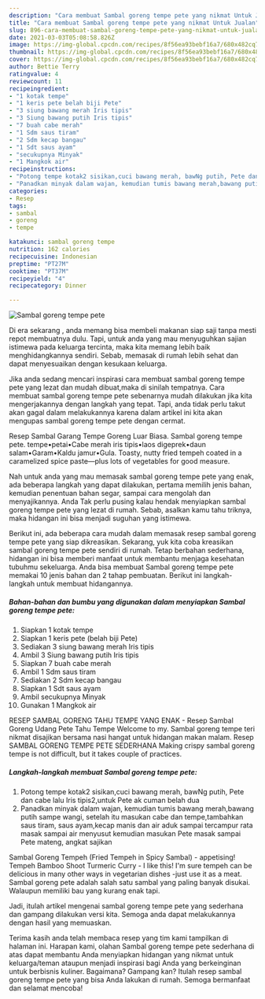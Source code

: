 ```yaml
---
description: "Cara membuat Sambal goreng tempe pete yang nikmat Untuk Jualan"
title: "Cara membuat Sambal goreng tempe pete yang nikmat Untuk Jualan"
slug: 896-cara-membuat-sambal-goreng-tempe-pete-yang-nikmat-untuk-jualan
date: 2021-03-03T05:08:58.826Z
image: https://img-global.cpcdn.com/recipes/8f56ea93bebf16a7/680x482cq70/sambal-goreng-tempe-pete-foto-resep-utama.jpg
thumbnail: https://img-global.cpcdn.com/recipes/8f56ea93bebf16a7/680x482cq70/sambal-goreng-tempe-pete-foto-resep-utama.jpg
cover: https://img-global.cpcdn.com/recipes/8f56ea93bebf16a7/680x482cq70/sambal-goreng-tempe-pete-foto-resep-utama.jpg
author: Bettie Terry
ratingvalue: 4
reviewcount: 11
recipeingredient:
- "1 kotak tempe"
- "1 keris pete belah biji Pete"
- "3 siung bawang merah Iris tipis"
- "3 Siung bawang putih Iris tipis"
- "7 buah cabe merah"
- "1 Sdm saus tiram"
- "2 Sdm kecap bangau"
- "1 Sdt saus ayam"
- "secukupnya Minyak"
- "1 Mangkok air"
recipeinstructions:
- "Potong tempe kotak2 sisikan,cuci bawang merah, bawNg putih, Pete dan cabe lalu Iris tipis2,untuk Pete ak cuman belah dua"
- "Panadkan minyak dalam wajan, kemudian tumis bawang merah,bawang putih sampe wangi, setelah itu masukan cabe dan tempe,tambahkan saus tiram, saus ayam,kecap manis dan air aduk sampai tercampur rata masak sampai air menyusut kemudian masukan Pete masak sampai Pete mateng, angkat sajikan"
categories:
- Resep
tags:
- sambal
- goreng
- tempe

katakunci: sambal goreng tempe 
nutrition: 162 calories
recipecuisine: Indonesian
preptime: "PT27M"
cooktime: "PT37M"
recipeyield: "4"
recipecategory: Dinner

---
```



![Sambal goreng tempe pete](https://img-global.cpcdn.com/recipes/8f56ea93bebf16a7/680x482cq70/sambal-goreng-tempe-pete-foto-resep-utama.jpg)

Di era  sekarang , anda memang bisa membeli makanan siap saji tanpa mesti repot membuatnya dulu. Tapi, untuk anda yang mau menyuguhkan sajian istimewa pada keluarga tercinta, maka kita memang lebih baik menghidangkannya sendiri. Sebab, memasak di rumah lebih sehat dan dapat menyesuaikan dengan kesukaan keluarga.

Jika anda sedang mencari inspirasi cara membuat sambal goreng tempe pete yang lezat dan mudah dibuat,maka di sinilah tempatnya. Cara membuat sambal goreng tempe pete  sebenarnya mudah dilakukan jika kita mengerjakannya dengan langkah yang tepat. Tapi, anda tidak perlu takut akan gagal dalam melakukannya 
karena dalam artikel ini kita akan mengupas sambal goreng tempe pete dengan cermat.  

Resep Sambal Garang Tempe Goreng Luar Biasa. Sambal goreng tempe pete. tempe•petai•Cabe merah iris tipis•laos digeprek•daun salam•Garam•Kaldu jamur•Gula. Toasty, nutty fried tempeh coated in a caramelized spice paste—plus lots of vegetables for good measure.

Nah untuk anda yang mau memasak sambal goreng tempe pete yang enak, ada beberapa langkah yang dapat dilakukan, pertama memilih jenis bahan, kemudian penentuan bahan segar, sampai cara mengolah dan menyajikannya. Anda Tak perlu pusing kalau hendak menyiapkan sambal goreng tempe pete yang lezat di rumah. Sebab, asalkan kamu  tahu triknya, maka hidangan ini bisa menjadi suguhan yang istimewa.

Berikut ini, ada beberapa cara mudah dalam memasak resep sambal goreng tempe pete yang siap dikreasikan. Sekarang, yuk kita coba kreasikan sambal goreng tempe pete sendiri di rumah. Tetap berbahan sederhana, hidangan ini bisa memberi manfaat untuk membantu menjaga kesehatan tubuhmu sekeluarga. Anda bisa membuat Sambal goreng tempe pete memakai 10 jenis bahan dan 2 tahap pembuatan. Berikut ini langkah-langkah untuk membuat hidangannya.

<!--inarticleads1-->

##### Bahan-bahan dan bumbu yang digunakan dalam menyiapkan Sambal goreng tempe pete:

1. Siapkan 1 kotak tempe
1. Siapkan 1 keris pete (belah biji Pete)
1. Sediakan 3 siung bawang merah Iris tipis
1. Ambil 3 Siung bawang putih Iris tipis
1. Siapkan 7 buah cabe merah
1. Ambil 1 Sdm saus tiram
1. Sediakan 2 Sdm kecap bangau
1. Siapkan 1 Sdt saus ayam
1. Ambil secukupnya Minyak
1. Gunakan 1 Mangkok air


RESEP SAMBAL GORENG TAHU TEMPE YANG ENAK - Resep Sambal Goreng Udang Pete Tahu Tempe Welcome to my. Sambal goreng tempe teri nikmat disajikan bersama nasi hangat untuk hidangan makan malam. Resep SAMBAL GORENG TEMPE PETE SEDERHANA Making crispy sambal goreng tempe is not difficult, but it takes couple of practices. 

<!--inarticleads2-->

##### Langkah-langkah membuat Sambal goreng tempe pete:

1. Potong tempe kotak2 sisikan,cuci bawang merah, bawNg putih, Pete dan cabe lalu Iris tipis2,untuk Pete ak cuman belah dua
1. Panadkan minyak dalam wajan, kemudian tumis bawang merah,bawang putih sampe wangi, setelah itu masukan cabe dan tempe,tambahkan saus tiram, saus ayam,kecap manis dan air aduk sampai tercampur rata masak sampai air menyusut kemudian masukan Pete masak sampai Pete mateng, angkat sajikan


Sambal Goreng Tempeh (Fried Tempeh in Spicy Sambal) - appetising! Tempeh Bamboo Shoot Turmeric Curry - I like this! I&#39;m sure tempeh can be delicious in many other ways in vegetarian dishes -just use it as a meat. Sambal goreng pete adalah salah satu sambal yang paling banyak disukai. Walaupun memiliki bau yang kurang enak tapi. 

Jadi, itulah artikel mengenai  sambal goreng tempe pete  yang sederhana dan gampang dilakukan versi kita. Semoga anda dapat melakukannya dengan hasil yang memuaskan. 

Terima kasih anda telah membaca resep yang tim kami tampilkan di halaman ini. Harapan kami, olahan  Sambal goreng tempe pete sederhana di atas dapat membantu Anda menyiapkan hidangan yang nikmat untuk keluarga/teman ataupun menjadi inspirasi bagi Anda yang berkeinginan untuk berbisnis kuliner. Bagaimana? Gampang kan? Itulah resep sambal goreng tempe pete yang bisa Anda lakukan di rumah. Semoga bermanfaat dan selamat mencoba!

